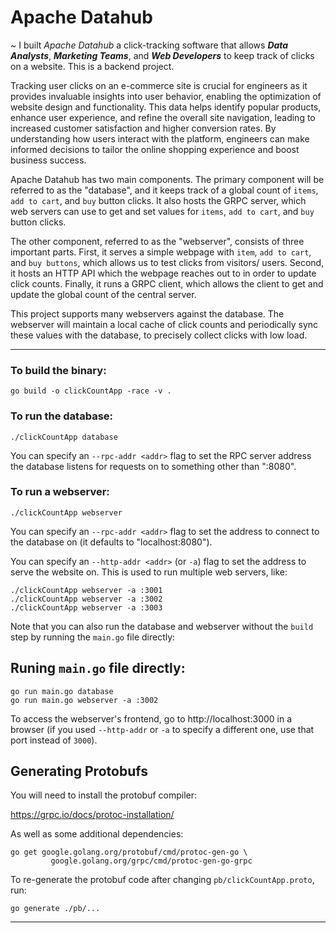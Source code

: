 # Apache Datahub

~ I built *Apache Datahub* a click-tracking software that allows ***Data Analysts***, ***Marketing Teams***, and ***Web Developers*** to keep track of clicks on a website. This is a backend project.

Tracking user clicks on an e-commerce site is crucial for engineers as it provides invaluable insights into user behavior, enabling the optimization of website design and functionality. This data helps identify popular products, enhance user experience, and refine the overall site navigation, leading to increased customer satisfaction and higher conversion rates. By understanding how users interact with the platform, engineers can make informed decisions to tailor the online shopping experience and boost business success.

Apache Datahub has two main components. The primary component will be referred to as the "database", and it keeps track of a global count of `items`, `add to cart`, and `buy` button clicks. It also hosts the GRPC server, which web servers can use to get and set values for `items`, `add to cart`, and `buy` button clicks.

The other component, referred to as the "webserver", consists of three important parts. First, it serves a simple webpage with `item`, `add to cart`, and `buy buttons`, which allows us to test clicks from visitors/ users. Second, it hosts an HTTP API which the webpage reaches out to in order to update click counts. Finally, it runs a GRPC client, which allows the client to get and update the global count of the central server.

This project supports many webservers against the database. The webserver will maintain a local cache of click counts and periodically sync these values with the database, to precisely collect clicks with low load.

----------------------------------------------------------------------------------------------------------------------------------------------------------------------------------------------------------

### To build the binary:

```
go build -o clickCountApp -race -v .
```

### To run the database:

```
./clickCountApp database
```

You can specify an `--rpc-addr <addr>` flag to set the RPC server address the
database listens for requests on to something other than ":8080".

### To run a webserver:

```
./clickCountApp webserver
```

You can specify an `--rpc-addr <addr>` flag to set the address to connect to
the database on (it defaults to "localhost:8080").

You can specify an `--http-addr <addr>` (or `-a`) flag to set the address to
serve the website on. This is used to run multiple web servers, like:

```
./clickCountApp webserver -a :3001
./clickCountApp webserver -a :3002
./clickCountApp webserver -a :3003
```

Note that you can also run the database and webserver without the `build` step
by running the `main.go` file directly:

## Runing `main.go` file directly:

```
go run main.go database
go run main.go webserver -a :3002
```

To access the webserver's frontend, go to http://localhost:3000 in a browser (if
you used `--http-addr` or `-a` to specify a different one, use that port
instead of `3000`).

## Generating Protobufs

You will need to install the protobuf compiler:

https://grpc.io/docs/protoc-installation/

As well as some additional dependencies:

```
go get google.golang.org/protobuf/cmd/protoc-gen-go \
         google.golang.org/grpc/cmd/protoc-gen-go-grpc
```

To re-generate the protobuf code after changing `pb/clickCountApp.proto`, run:

```
go generate ./pb/...
```
----------------------------------------------------------------------------------------------------------------------------------------------------------------------------------------------------------

